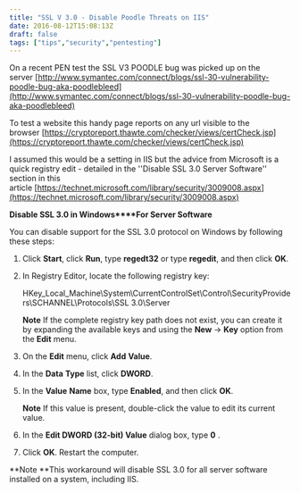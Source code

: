 ```yaml
---
title: "SSL V 3.0 - Disable Poodle Threats on IIS"
date: 2016-08-12T15:08:13Z
draft: false
tags: ["tips","security","pentesting"]
---
```


On a recent PEN test the SSL V3 POODLE bug was picked up on the server [http://www.symantec.com/connect/blogs/ssl-30-vulnerability-poodle-bug-aka-poodlebleed](http://www.symantec.com/connect/blogs/ssl-30-vulnerability-poodle-bug-aka-poodlebleed)

To test a website this handy page reports on any url visible to the browser [https://cryptoreport.thawte.com/checker/views/certCheck.jsp](https://cryptoreport.thawte.com/checker/views/certCheck.jsp)

I assumed this would be a setting in IIS but the advice from Microsoft is a quick registry edit - detailed in the ''Disable SSL 3.0 Server Software'' section in this article [https://technet.microsoft.com/library/security/3009008.aspx](https://technet.microsoft.com/library/security/3009008.aspx)

**Disable SSL 3.0 in Windows****For Server Software**

You can disable support for the SSL 3.0 protocol on Windows by following these steps:

1.  Click **Start**, click **Run**, type **regedt32** or type **regedit**, and then click **OK**.
2.  In Registry Editor, locate the following registry key:
    
    HKey\_Local\_Machine\\System\\CurrentControlSet\\Control\\SecurityProviders\\SCHANNEL\\Protocols\\SSL 3.0\\Server
    
    **Note** If the complete registry key path does not exist, you can create it by expanding the available keys and using the **New** -> **Key** option from the **Edit** menu.
    
3.  On the **Edit** menu, click **Add** **Value**.
4.  In the **Data** **Type** list, click **DWORD**.
5.  In the **Value** **Name** box, type **Enabled**, and then click **OK**. 
    
    **Note** If this value is present, double-click the value to edit its current value.
    
6.  In the **Edit DWORD (32-bit) Value** dialog box, type **0** .
7.  Click **OK**. Restart the computer.

**Note **This workaround will disable SSL 3.0 for all server software installed on a system, including IIS.